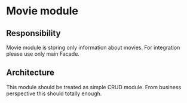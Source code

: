 # Movie module

## Responsibility
Movie module is storing only information about movies. 
For integration please use only main Facade.

## Architecture
This module should be treated as simple CRUD module. 
From business perspective this should totally enough.